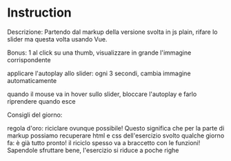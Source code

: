 # Instruction

Descrizione:
Partendo dal markup della versione svolta in js plain, rifare lo slider ma questa volta usando Vue.

Bonus: 1
 al click su una thumb, visualizzare in grande l'immagine corrispondente

 applicare l'autoplay allo slider: ogni 3 secondi, cambia immagine automaticamente

 quando il mouse va in hover sullo slider, bloccare l'autoplay e farlo riprendere quando esce

Consigli del giorno:

regola d'oro: riciclare ovunque possibile! Questo significa che per la parte di markup possiamo recuperare html e css dell'esercizio svolto qualche giorno fa: è già tutto pronto!
il riciclo spesso va a braccetto con le funzioni! Sapendole sfruttare bene, l'esercizio si riduce a poche righe